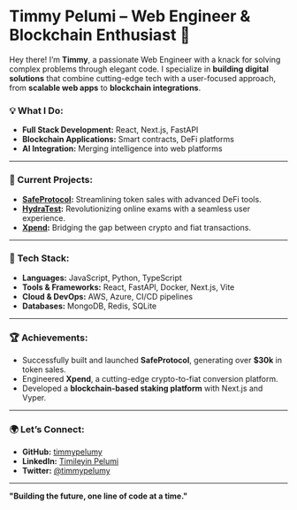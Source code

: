 # Timmy Pelumi – Web Engineer & Blockchain Enthusiast 🚀

Hey there! I’m **Timmy**, a passionate Web Engineer with a knack for solving complex problems through elegant code. I specialize in **building digital solutions** that combine cutting-edge tech with a user-focused approach, from **scalable web apps** to **blockchain integrations**.

### 💡 What I Do:
- **Full Stack Development:** React, Next.js, FastAPI
- **Blockchain Applications:** Smart contracts, DeFi platforms
- **AI Integration:** Merging intelligence into web platforms

---

### 🚀 Current Projects:
- **[SafeProtocol](https://safeprotocol.co):** Streamlining token sales with advanced DeFi tools.
- **[HydraTest](https://hydratest.vercel.app):** Revolutionizing online exams with a seamless user experience.
- **[Xpend](https://xpend.xyz):** Bridging the gap between crypto and fiat transactions.

---

### 🔧 Tech Stack:
- **Languages:** JavaScript, Python, TypeScript
- **Tools & Frameworks:** React, FastAPI, Docker, Next.js, Vite
- **Cloud & DevOps:** AWS, Azure, CI/CD pipelines
- **Databases:** MongoDB, Redis, SQLite

---

### 🏆 Achievements:
- Successfully built and launched **SafeProtocol**, generating over **$30k** in token sales.
- Engineered **Xpend**, a cutting-edge crypto-to-fiat conversion platform.
- Developed a **blockchain-based staking platform** with Next.js and Vyper.

---

### 🌍 Let’s Connect:
- **GitHub:** [timmypelumy](https://github.com/timmypelumy)
- **LinkedIn:** [Timileyin Pelumi](https://linkedin.com/in/timmypelumy)
- **Twitter:** [@timmypelumy](https://twitter.com/timmypelumy)

---

**"Building the future, one line of code at a time."**
